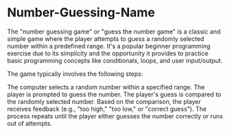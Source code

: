 # Number-Guessing-Name
The "number guessing game" or "guess the number game" is a classic and simple game where the player attempts to guess a randomly selected number within a predefined range. It's a popular beginner programming exercise due to its simplicity and the opportunity it provides to practice basic programming concepts like conditionals, loops, and user input/output.

The game typically involves the following steps:

The computer selects a random number within a specified range.
The player is prompted to guess the number.
The player's guess is compared to the randomly selected number.
Based on the comparison, the player receives feedback (e.g., "too high," "too low," or "correct guess").
The process repeats until the player either guesses the number correctly or runs out of attempts.
